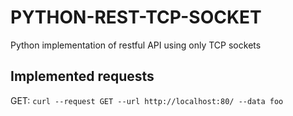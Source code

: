# PYTHON-REST-TCP-SOCKET
Python implementation of restful API using only TCP sockets


## Implemented requests


GET: `curl --request GET --url http://localhost:80/ --data foo`
